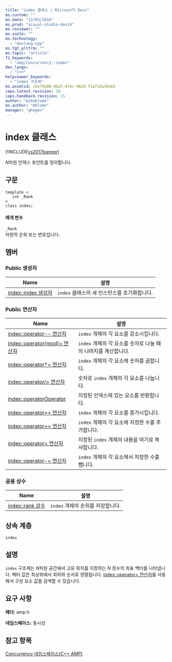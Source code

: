 ```yaml
---
title: "index 클래스 | Microsoft Docs"
ms.custom: ""
ms.date: "12/03/2016"
ms.prod: "visual-studio-dev14"
ms.reviewer: ""
ms.suite: ""
ms.technology: 
  - "devlang-cpp"
ms.tgt_pltfrm: ""
ms.topic: "article"
f1_keywords: 
  - "amp/Concurrency::index"
dev_langs: 
  - "C++"
helpviewer_keywords: 
  - "index 구조체"
ms.assetid: cbe79b08-0ba7-474c-9828-f1a71da39eb3
caps.latest.revision: 20
caps.handback.revision: 15
author: "mikeblome"
ms.author: "mblome"
manager: "ghogen"
---
```

# index 클래스
[!INCLUDE[vs2017banner](../../../assembler/inline/includes/vs2017banner.md)]

*N*차원 인덱스 포인트를 정의합니다.  
  
## 구문  
  
```  
template <  
   int _Rank  
>  
class index;  
```  
  
#### 매개 변수  
 `_Rank`  
 차원의 순위 또는 번호입니다.  
  
## 멤버  
  
### Public 생성자  
  
|Name|설명|  
|----------|--------|  
|[index::index 생성자](../Topic/index::index%20Constructor.md)|`index` 클래스의 새 인스턴스를 초기화합니다.|  
  
### Public 연산자  
  
|Name|설명|  
|----------|--------|  
|[index::operator\-\- 연산자](../Topic/index::operator--%20Operator.md)|`index` 개체의 각 요소를 감소시킵니다.|  
|[index::operator\(mod\)\= 연산자](../Topic/index::operator\(mod\)=%20Operator.md)|`index` 개체의 각 요소를 숫자로 나눌 때의 나머지를 계산합니다.|  
|[index::operator\*\= 연산자](../Topic/index::operator*=%20Operator.md)|`index` 개체의 각 요소에 숫자를 곱합니다.|  
|[index::operator\/\= 연산자](../Topic/index::operator-=%20Operator2.md)|숫자로 `index` 개체의 각 요소를 나눕니다.|  
|[index::operatorOperator](../Topic/index::operatorOperator.md)|지정된 인덱스에 있는 요소를 반환합니다.|  
|[index::operator\+\+ 연산자](../Topic/index::operator++%20Operator.md)|`index` 개체의 각 요소를 증가시킵니다.|  
|[index::operator\+\= 연산자](../Topic/index::operator+=%20Operator.md)|`index` 개체의 각 요소에 지정한 수를 추가합니다.|  
|[index::operator\= 연산자](../Topic/index::operator=%20Operator.md)|지정된 `index` 개체의 내용을 여기로 복사합니다.|  
|[index::operator\-\= 연산자](../Topic/index::operator-=%20Operator1.md)|`index` 개체의 각 요소에서 지정한 수를 뺍니다.|  
  
### 공용 상수  
  
|Name|설명|  
|----------|--------|  
|[index::rank 상수](../Topic/index::rank%20Constant.md)|`index` 개체의 순위를 저장합니다.|  
  
## 상속 계층  
 `index`  
  
## 설명  
 `index` 구조체는 *N*차원 공간에서 고유 위치를 지정하는 *N* 정수의 좌표 백터를 나타냅니다.  벡터 값은 최상위에서 최하위 순서로 정렬됩니다.  [index::operator\= 연산자](../Topic/index::operator=%20Operator.md)를 사용해서 구성 요소 값을 검색할 수 있습니다.  
  
## 요구 사항  
 **헤더:** amp.h  
  
 **네임스페이스:** 동시성  
  
## 참고 항목  
 [Concurrency 네임스페이스\(C\+\+ AMP\)](../../../parallel/amp/reference/concurrency-namespace-cpp-amp.md)